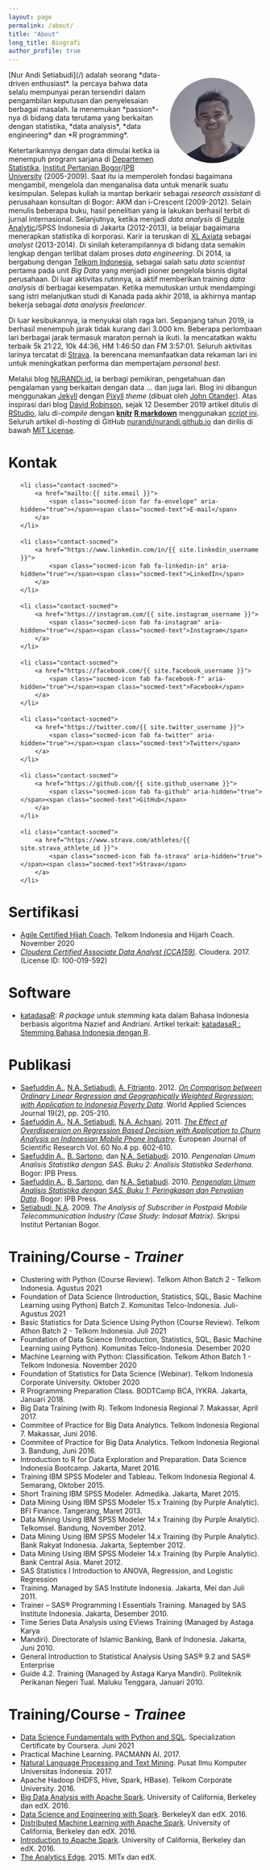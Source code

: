 ```yaml
---
layout: page
permalink: /about/
title: "About"
long_title: Biografi
author_profile: true
---
```


<img src="/img/avatar.png" style="width:170px;height:170px; float:right; margin:1em;">
[Nur Andi Setiabudi](/) adalah seorang *data-driven enthusiast*. Ia percaya bahwa data selalu mempunyai peran tersendiri dalam pengambilan keputusan dan penyelesaian berbagai masalah. Ia menemukan *passion*-nya di bidang data terutama yang berkaitan dengan statistika, *data analysis*, *data engineering* dan *R programming*.

Ketertarikannya dengan data dimulai ketika ia menempuh program sarjana di [Departemen Statistika](https://www.stat.ipb.ac.id/en/), [Institut Pertanian Bogor](https://ipb.ac.id/)/[IPB University](https://ipb.ac.id/page/glance/rebranding/) (2005-2009). Saat itu ia memperoleh fondasi bagaimana mengambil, mengelola dan menganalisa data untuk menarik suatu kesimpulan. Selepas kuliah ia mantap berkarir sebagai *research assistant* di perusahaan konsultan di Bogor: AKM dan i-Crescent (2009-2012). Selain menulis beberapa buku, hasil penelitian yang ia lakukan berhasil terbit di jurnal internasional. Selanjutnya, ketika menjadi *data analysis* di [Purple Analytic](http://www.purpleanalytics.com/)/SPSS Indonesia di Jakarta (2012-2013), ia belajar bagaimana menerapkan statistika di korporasi. Karir ia teruskan di [XL Axiata](https://www.xl.co.id/id) sebagai *analyst* (2013-2014). Di sinilah keterampilannya di bidang data semakin lengkap dengan terlibat dalam proses *data engineering*. Di 2014, ia bergabung dengan [Telkom Indonesia](https://www.telkom.co.id/), sebagai salah satu *data scientist* pertama pada unit *Big Data* yang menjadi pioner pengelola bisnis digital perusahaan. Di luar aktivitas rutinnya, ia aktif memberikan training *data analysis* di berbagai kesempatan. Ketika memutuskan untuk mendampingi sang istri melanjutkan studi di Kanada pada akhir 2018, ia akhirnya mantap bekerja sebagai *data analysis freelancer*.

Di luar kesibukannya, ia menyukai olah raga lari. Sepanjang tahun 2019, ia berhasil menempuh jarak tidak kurang dari 3.000 km. Beberapa perlombaan lari berbagai jarak termasuk maraton pernah ia ikuti. Ia mencatatkan waktu terbaik 5k 21:22, 10k 44:36, HM 1:46:50 dan FM 3:57:01. Seluruh aktivitas larinya tercatat di [Strava](https://www.strava.com/athletes/nurandi). Ia berencana memanfaatkan data rekaman lari ini untuk meningkatkan performa dan mempertajam *personal best*.

Melalui blog [NURANDi.id](/), ia berbagi pemikiran, pengetahuan dan pengalaman yang berkaitan dengan data ... dan juga lari. Blog ini dibangun menggunakan [Jekyll](https://jekyllrb.com/) dengan [Pixyll](https://github.com/johnotander/pixyll) *theme* (dibuat oleh [John Otander](http://johnotander.com)). Atas inspirasi dari blog [David Robinson](http://varianceexplained.org/), sejak 12 Desember 2019 artikel ditulis di [RStudio](https://rstudio.com/), lalu di-*compile* dengan [**knitr**](http://yihui.name/knitr/) [**R markdown**](http://rmarkdown.rstudio.com/) menggunakan [*script* ini](https://github.com/dgrtwo/dgrtwo.github.com/blob/master/_scripts/knitpages.R). Seluruh artikel di-*hosting* di GitHub [nurandi/nurandi.github.io](https://github.com/nurandi/nurandi.github.io) dan dirilis di bawah [MIT License](https://choosealicense.com/licenses/mit/).

<h1 class="h2">Kontak</h1>

<ul class="contact-list">

	<li class="contact-socmed">
		<a href="mailto:{{ site.email }}">
			<span class="socmed-icon far fa-envelope" aria-hidden="true"></span><span class="socmed-text">E-mail</span>
		</a>
	</li>

	<li class="contact-socmed">
		<a href="https://www.linkedin.com/in/{{ site.linkedin_username }}">
			<span class="socmed-icon fab fa-linkedin-in" aria-hidden="true"></span><span class="socmed-text">LinkedIn</span> 
		</a>
	</li>

	<li class="contact-socmed">
		<a href="https://instagram.com/{{ site.instagram_username }}">
			<span class="socmed-icon fab fa-instagram" aria-hidden="true"></span><span class="socmed-text">Instagram</span>
		</a>  
	</li>

	<li class="contact-socmed">
		<a href="https://facebook.com/{{ site.facebook_username }}">
			<span class="socmed-icon fab fa-facebook-f" aria-hidden="true"></span><span class="socmed-text">Facebook</span>
		</a>  
	</li>

	<li class="contact-socmed">
		<a href="https://twitter.com/{{ site.twitter_username }}">
			<span class="socmed-icon fab fa-twitter" aria-hidden="true"></span><span class="socmed-text">Twitter</span>
		</a>  
	</li>
	
	<li class="contact-socmed">
		<a href="https://github.com/{{ site.github_username }}">
			<span class="socmed-icon fab fa-github" aria-hidden="true"></span><span class="socmed-text">GitHub</span>
		</a>  
	</li>

	<li class="contact-socmed">
		<a href="https://www.strava.com/athletes/{{ site.strava_athlete_id }}">
			<span class="socmed-icon fab fa-strava" aria-hidden="true"></span><span class="socmed-text">Strava</span>
		</a>
	</li>

</ul>     

<h1 class="h2">Sertifikasi</h1>

* [Agile Certified Hijah Coach](https://drive.google.com/file/d/11LmOo9phf3uFIQ5bP4mvPo3AGbPZtgb4/view?usp=sharing). Telkom Indonesia and Hijarh Coach. November 2020 
* [*Cloudera Certified Associate Data Analyst (CCA159)*](https://drive.google.com/file/d/0B3vbdHo0ASVnUUV6OC1LRFRvYnJtRDRLZFAyLVpaWmgwTkU4/view?usp=sharing). Cloudera. 2017. (License ID: 100-019-592)

<h1 class="h2">Software</h1>

* [katadasaR](https://github.com/nurandi/katadasaR): *R package* untuk *stemming* kata dalam Bahasa Indonesia berbasis algoritma Nazief and Andriani. Artikel terkait: [katadasaR : Stemming Bahasa Indonesia dengan R](https://www.nurandi.id/blog/katadasar-stemming-bahasa-indonesia-dengan-r/).

<h1 class="h2">Publikasi</h1>

* [Saefuddin A.](https://www.scopus.com/authid/detail.uri?authorId=34875749000), [N.A. Setiabudi](https://www.scopus.com/authid/detail.uri?authorId=46461750800), [A. Fitrianto](https://www.scopus.com/authid/detail.uri?origin=AuthorProfile&authorId=36179598200&zone=). 2012. [*On Comparison between Ordinary Linear Regression and Geographically Weighted Regression: with Application to Indonesia Poverty Data*](https://www.scopus.com/record/display.uri?eid=2-s2.0-84866774057&origin=resultslist&sort=plf-f&src=s&sid=0d5d27c3fbf31b13e90390b948a0ffef&sot=autdocs&sdt=autdocs&sl=18&s=AU-ID%2846461750800%29&relpos=0&citeCnt=15&searchTerm=). World Applied Sciences Journal 19(2), pp. 205-210.
* [Saefuddin A.](https://www.scopus.com/authid/detail.uri?authorId=34875749000), [N.A. Setiabudi](https://www.scopus.com/authid/detail.uri?authorId=46461750800), [N.A. Achsani](https://www.scopus.com/authid/detail.uri?authorId=35621383400). 2011. [*The Effect of Overdispersion on Regression Based Decision with Application to Churn Analysis on Indonesian Mobile Phone Industry*](https://www.scopus.com/record/display.uri?eid=2-s2.0-80053274069&origin=resultslist&sort=plf-f&src=s&sid=28254ded6337187ee4b6c1b7cdbd3fbc&sot=autdocs&sdt=autdocs&sl=18&s=AU-ID%2846461750800%29&relpos=1&citeCnt=1&searchTerm=). European Journal of Scientific Research Vol. 60 No.4 pp. 602-610.
* [Saefuddin A.](https://www.scopus.com/authid/detail.uri?authorId=34875749000), [B. Sartono](https://www.scopus.com/authid/detail.uri?authorId=54382487700), dan [N.A. Setiabudi](https://www.scopus.com/authid/detail.uri?authorId=46461750800). 2010. *Pengenalan Umum Analisis Statistika dengan SAS. Buku 2: Analisis Statistika Sederhana*. Bogor: IPB Press.
* [Saefuddin A.](https://www.scopus.com/authid/detail.uri?authorId=34875749000), [B. Sartono](https://www.scopus.com/authid/detail.uri?authorId=54382487700), dan [N.A. Setiabudi](https://www.scopus.com/authid/detail.uri?authorId=46461750800). 2010. [*Pengenalan Umum Analisis Statistika dengan SAS. Buku 1: Peringkasan dan Penyajian Data*](https://repository.ipb.ac.id/handle/123456789/42692). Bogor: IPB Press.
* [Setiabudi, N.A](https://www.scopus.com/authid/detail.uri?authorId=46461750800). 2009. *The Analysis of Subscriber in Postpaid Mobile Telecommunication Industry (Case Study: Indosat Matrix)*. Skripsi Institut Pertanian Bogor. 

<h1 class="h2">Training/Course - <i>Trainer</i></h1>

* Clustering with Python (Course Review). Telkom Athon Batch 2 - Telkom Indonesia. Agustus 2021
* Foundation of Data Science (Introduction, Statistics, SQL, Basic Machine Learning using Python) Batch 2. Komunitas Telco-Indonesia. Juli-Agustus 2021
* Basic Statistics for Data Science Using Python (Course Review). Telkom Athon Batch 2 - Telkom Indonesia. Juli 2021
* Foundation of Data Science (Introduction, Statistics, SQL, Basic Machine Learning using Python). Komunitas Telco-Indonesia. Desember 2020
* Machine Learning with Python: Classification. Telkom Athon Batch 1 - Telkom Indonesia. November 2020
* Foundation of Statistics for Data Science (Webinar). Telkom Indonesia Corporate University. Oktober 2020
* R Programming Preparation Class. BODTCamp BCA, IYKRA. Jakarta, Januari 2018.
* Big Data Training (with R). Telkom Indonesia Regional 7. Makassar, April 2017.
* Commitee of Practice for Big Data Analytics. Telkom Indonesia Regional 7. Makassar, Juni 2016.
* Commitee of Practice for Big Data Analytics. Telkom Indonesia Regional 3. Bandung, Juni 2016.
* Introduction to R for Data Exploration and Preparation. Data Science Indonesia Bootcamp. Jakarta, Maret 2016.
* Training IBM SPSS Modeler and Tableau. Telkom Indonesia Regional 4. Semarang, Oktober 2015.
* Short Training IBM SPSS Modeler. Admedika. Jakarta, Maret 2015.
* Data Mining Using IBM SPSS Modeler 15.x Training (by Purple Analytic). BFI Finance. Tangerang, Maret 2013.
* Data Mining Using IBM SPSS Modeler 14.x Training (by Purple Analytic). Telkomsel. Bandung, November 2012.
* Data Mining Using IBM SPSS Modeler 14.x Training (by Purple Analytic). Bank Rakyat Indonesia. Jakarta, September 2012. 
* Data Mining Using IBM SPSS Modeler 14.x Training (by Purple Analytic). Bank Central Asia. Maret 2012.
* SAS Statistics I Introduction to ANOVA, Regression, and Logistic Regression
* Training. Managed by SAS Institute Indonesia. Jakarta, Mei dan Juli 2011.
* Trainer – SAS® Programming I Essentials Training. Managed by SAS Institute Indonesia. Jakarta, Desember 2010.
* Time Series Data Analysis using EViews Training (Managed by Astaga Karya
* Mandiri). Directorate of Islamic Banking, Bank of Indonesia. Jakarta, Juni 2010.
* General Introduction to Statistical Analysis Using SAS® 9.2 and SAS® Enterprise
* Guide 4.2. Training (Managed by Astaga Karya Mandiri). Politeknik Perikanan Negeri Tual. Maluku Tenggara, Januari 2010.

<h1 class="h2">Training/Course - <i>Trainee</i></h1>

* [Data Science Fundamentals with Python and SQL](https://www.coursera.org/account/accomplishments/specialization/NDHSLYQB4C2K). Specialization Certificate by Coursera. Juni 2021
* Practical Machine Learning. PACMANN AI. 2017.
* [Natural Language Processing and Text Mining](https://pusilkom.ui.ac.id/?events=natural-language-processing-and-text-mining). Pusat Ilmu Komputer Universitas Indonesia. 2017.
* Apache Hadoop (HDFS, Hive, Spark, HBase). Telkom Corporate University. 2016.
* [Big Data Analysis with Apache Spark](https://courses.edx.org/certificates/6f049170aaf24a578b6d8a4315bc3183). University of California, Berkeley dan edX. 2016.
* [Data Science and Engineering with Spark](https://credentials.edx.org/credentials/a9bc305d3ed943f6be916c626b648660/). BerkeleyX dan edX. 2016.
* [Distributed Machine Learning with Apache Spark](https://courses.edx.org/certificates/cedd1dcbed8e4c7aa89231203b85505f). University of California, Berkeley dan edX. 2016.
* [Introduction to Apache Spark](https://courses.edx.org/certificates/12fedaff732543e2be7ea8a128f237d3). University of California, Berkeley dan edX. 2016.
* [The Analytics Edge](https://s3.amazonaws.com/verify.edx.org/downloads/a99489b51b684048bb1118f04b98ee8b/Certificate.pdf). 2015. MITx dan edX.

